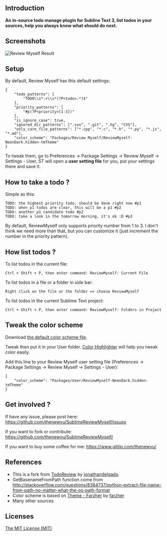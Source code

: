 ## Introduction

__An in-source todo manage plugin for Subline Text 3, list todos in your sources, help you always know what should do next.__

## Screenshots

![Review Myself Result](http://i.imgur.com/55Wnh67.png "Review Myself - Result")

## Setup

By default, Review Myself has this default settings:

	{
		"todo_patterns": [
			"TODO\\s*:+\\s*(?P<todo>.*)$"
		],
		"priority_patterns": [
			"#p(?P<priority>[1-3])"
		],
		"is_ignore_case": true,
		"ignored_dir_patterns": [".svn", ".git", ".hg", "CVS"],
		"only_care_file_patterns": ["*.cpp", "*.c", "*.h", "*.py", "*.js", "*.md"],
		"color_scheme": "Packages/Review Myself/ReviewMyself-NeonDark.hidden-tmTheme"
	}

To tweak them, go to Preferences -> Package Settings -> Review Myself -> Settings - User, ST will open a __user setting file__ for you, put your settings there and save it.

## How to take a todo ?

Simple as this:

    TODO: the highest priority todo, should be done right now #p1
	TODO: when p1 todos are clear, this will be a p1 #p2
	TODO: another p1 candidate todo #p2
	TODO: take a look in the tomorrow morning, it's ok :D #p3

By default, ReviewMyself only supports priority number from 1 to 3. I don't think we need more than that, but you can customize it (just increment the number in the priority pattern).

## How list todos ?

To list todos in the current file:

	Ctrl + Shift + P, then enter command: ReviewMyself: Current File

To list todos in a file or a folder in side bar:

	Right click on the file or the folder => choose ReviewMyself

To list todos in the current Sublime Text project:

 	Ctrl + Shift + P, then enter command: ReviewMyself: Folders in Project

## Tweak the color scheme

Download [the default color scheme file](https://github.com/thenewvu/SublimeReviewMyself/blob/master/ReviewMyself-NeonDark.hidden-tmTheme).

Tweak then put it in your User folder. [Color Highlighter](https://sublime.wbond.net/packages/Color%20Highlighter) will help you tweak color easily.

Add this line to your Review Myself user setting file (Preferences -> Package Settings -> Review Myself -> Settings - User):

	{
		"color_scheme": "Packages/User/ReviewMyself-NeonDark.hidden-tmTheme"
	}

## Get involved ?

If have any issue, please post here: https://github.com/thenewvu/SublimeReviewMyself/issues

If you want to fork or contribute: https://github.com/thenewvu/SublimeReviewMyself/

If you want to buy some coffee for me: https://www.gittip.com/thenewvu/

## References

- This is a fork from [TodoReview](https://sublime.wbond.net/packages/TodoReview) by [jonathandelgado](https://sublime.wbond.net/browse/authors/jonathandelgado).
- GetBasenameFromPath function come from http://stackoverflow.com/questions/8384737/python-extract-file-name-from-path-no-matter-what-the-os-path-format
- Color scheme is based on [Theme - Farzher](https://sublime.wbond.net/packages/Theme%20-%20Farzher) by [farzher](https://sublime.wbond.net/browse/authors/farzher)
- Many other sources

## Licenses

[The MIT License (MIT)](https://github.com/thenewvu/SublimeReviewMyself/blob/master/LICENSE)

